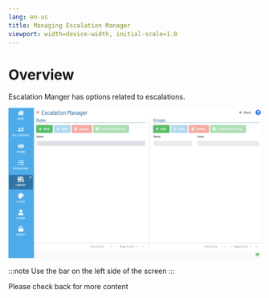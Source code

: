 ```yaml
---
lang: en-us
title: Managing Escalation Manager
viewport: width=device-width, initial-scale=1.0
---
```


# Overview

Escalation Manger has options related to escalations.

![Managing Escalation Manger](../../../../../Resources/Images/SM/Library/EscalationManager/EscalationManager.png "Threshold Grid")

:::note
Use the bar on the left side of the screen
:::

Please check back for more content
